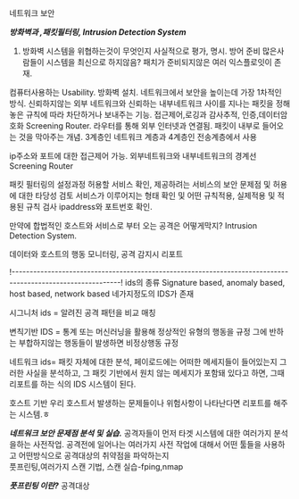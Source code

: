 네트워크 보안 


***방화벽과 ,패킷필터링, Intrusion Detection System***


1. 방화벽
시스템을 위협하는것이 무엇인지 사실적으로 평가, 명시. 방어 준비 
많은사람들이 시스템을 최신으로 하지않음? 패치가 준비되지않은 여러 익스플로잇이 존재.

컴퓨터사용하는 Usability. 방화벽 설치. 네트워크에서 보안을 높이는데 가장 1차적인 방식. 신뢰하지않는 외부 네트워크와
신뢰하는 내부네트워크 사이를 지나는 패킷을 정해놓은 규칙에 따라 차단하거나 보내주는 기능.
접근제어,로깅과 감사추적, 인증,데이터암호화
Screening Router. 라우터를 통해 외부 인터넷과 연결됨. 패킷이 내부로 들어오는 것을 막아주는 개념.
3계층인 네트워크 계층과 4계층인 전송계층에서 사용

ip주소와 포트에 대한 접근제어 가능. 외부네트워크와 내부네트워크의 경계선 Screening Router

패킷 필터링의 설정과정
허용할 서비스 확인, 제공하려는 서비스의 보안 문제점 및 허용에 대한 타당성 검토
서비스가 이루어지는 형태 확인 및 어떤 규칙적용, 실제적용 및 적용된 규칙 검사
ipaddress와 포트번호 확인.

만약에 합법적인 호스트와 서비스로 부터 오는 공격은 어떻게막지? Intrusion Detection System.

데이터와 호스트의 행동 모니터링, 공격 감지시 리포트

!------------------------------------------------------------------------------------------------------------!
ids의 종류
Signature based, anomaly based, host based, network based 네가지정도의 IDS가 존재

시그니처 ids = 알려진 공격 패턴을 비교 매칭


변칙기반 IDS = 통계 또는 머신러닝을 활용해 정상적인 유형의 행동을 규정
그에 반하는 부합하지않는 행동들이 발생하면 비정상행동 규정

네트워크 ids= 패킷 자체에 대한 분석, 페이로드에는 어떠한 메세지들이 들어있는지
그러한 사실을 분석하고, 그 패킷 기반에서 원치 않는 메세지가 포함돼 있다고 하면,
그때 리포트를 하는 식의 IDS 시스템이 된다.

호스트 기반 우리 호스트서 발생하는 문제들이나 위험사항이 나타난다면 리포트를 해주는 시스템.ㅎ


***네트워크 보안 문제점 분석 및 실습.***
공격자들이 먼저 타겟 시스템에 대한 여러가지 분석을하는 사전작업.
공격전에 일어나는 여러가지 사전 작업에 대해서 어떤 툴들을 사용하고 어떤방식으로 공격대상의 취약점을 파악하는지  
풋프린팅,여러가지 스캔 기법, 스캔 실습-fping,nmap

***풋프린팅 이란?***
공격대상

